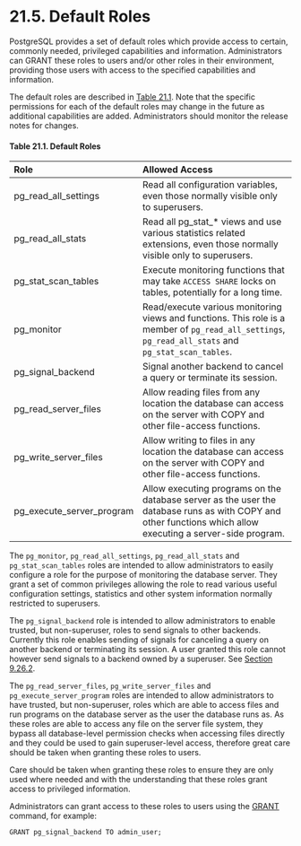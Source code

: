 # 21.5. Default Roles

PostgreSQL provides a set of default roles which provide access to certain, commonly needed, privileged capabilities and information. Administrators can GRANT these roles to users and/or other roles in their environment, providing those users with access to the specified capabilities and information.

The default roles are described in [Table 21.1](https://www.postgresql.org/docs/12/default-roles.html#DEFAULT-ROLES-TABLE). Note that the specific permissions for each of the default roles may change in the future as additional capabilities are added. Administrators should monitor the release notes for changes.

#### **Table 21.1. Default Roles**

| Role | Allowed Access |
| :--- | :--- |
| pg\_read\_all\_settings | Read all configuration variables, even those normally visible only to superusers. |
| pg\_read\_all\_stats | Read all pg\_stat\_\* views and use various statistics related extensions, even those normally visible only to superusers. |
| pg\_stat\_scan\_tables | Execute monitoring functions that may take `ACCESS SHARE` locks on tables, potentially for a long time. |
| pg\_monitor | Read/execute various monitoring views and functions. This role is a member of `pg_read_all_settings`, `pg_read_all_stats` and `pg_stat_scan_tables`. |
| pg\_signal\_backend | Signal another backend to cancel a query or terminate its session. |
| pg\_read\_server\_files | Allow reading files from any location the database can access on the server with COPY and other file-access functions. |
| pg\_write\_server\_files | Allow writing to files in any location the database can access on the server with COPY and other file-access functions. |
| pg\_execute\_server\_program | Allow executing programs on the database server as the user the database runs as with COPY and other functions which allow executing a server-side program. |

The `pg_monitor`, `pg_read_all_settings`, `pg_read_all_stats` and `pg_stat_scan_tables` roles are intended to allow administrators to easily configure a role for the purpose of monitoring the database server. They grant a set of common privileges allowing the role to read various useful configuration settings, statistics and other system information normally restricted to superusers.

The `pg_signal_backend` role is intended to allow administrators to enable trusted, but non-superuser, roles to send signals to other backends. Currently this role enables sending of signals for canceling a query on another backend or terminating its session. A user granted this role cannot however send signals to a backend owned by a superuser. See [Section 9.26.2](https://www.postgresql.org/docs/12/functions-admin.html#FUNCTIONS-ADMIN-SIGNAL).

The `pg_read_server_files`, `pg_write_server_files` and `pg_execute_server_program` roles are intended to allow administrators to have trusted, but non-superuser, roles which are able to access files and run programs on the database server as the user the database runs as. As these roles are able to access any file on the server file system, they bypass all database-level permission checks when accessing files directly and they could be used to gain superuser-level access, therefore great care should be taken when granting these roles to users.

Care should be taken when granting these roles to ensure they are only used where needed and with the understanding that these roles grant access to privileged information.

Administrators can grant access to these roles to users using the [GRANT](https://www.postgresql.org/docs/12/sql-grant.html) command, for example:

```text
GRANT pg_signal_backend TO admin_user;
```

